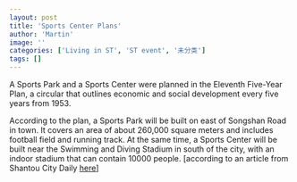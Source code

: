 ```yaml
---
layout: post
title: 'Sports Center Plans'
author: 'Martin'
image: ''
categories: ['Living in ST', 'ST event', '未分类']
tags: []
---
```


A Sports Park and a Sports Center were planned in the Eleventh Five-Year Plan, a circular that outlines economic and social development every five years from 1953.

According to the plan, a Sports Park will be built on east of Songshan Road in town. It covers an area of about 260,000 square meters and includes football field and running track. At the same time, a Sports Center will be built near the Swimming and Diving Stadium in south of the city, with an indoor stadium that can contain 10000 people. \[according to an article from Shantou City Daily [here](http://www.dahuawang.com/localnews/showlocal.asp?no=97668)\]<br>
